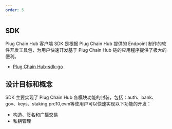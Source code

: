 ```yaml
---
order: 5
---
```


## SDK

Plug Chain Hub 客户端 SDK 是根据 Plug Chain Hub 提供的 Endpoint 制作的软件开发工具包，为用户快速开发基于 Plug Chain Hub 链的应用程序提供了极大的便利。

- [Plug Chain Hub-sdk-go](https://github.com/oracleNetworkProtocol/plugchain-sdk-go)

## 设计目标和概念

SDK 主要实现了 Plug Chain Hub 各模块功能的封装，包括：auth、bank、gov、keys、staking,prc10,evm等使用户可以快速实现以下功能的开发：

- 构造、签名和广播交易
- 私钥管理
